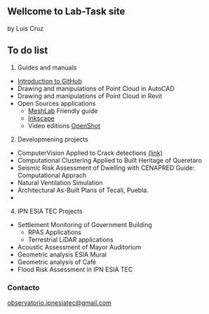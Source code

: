 ## Wellcome to Lab-Task site

by Luis Cruz

## To do list

1. Guides and manuals
- [Introduction to GitHub](./details/github)
- Drawing and manipulations of Point Cloud in AutoCAD
- Drawing and manipulations of Point Cloud in Revit
- Open Sources applications
  - [MeshLab](https://www.meshlab.net) Friendly guide
  - [Inkscape](https://inkscape.org)
  - Video editions [OpenShot](https://www.openshot.org)

2. Developmening projects
- ComputerVision Applied to Crack detections [(link)](./details/CVCrack)
- Computational Clustering Applied to Built Heritage of Queretaro
- Seismic Risk Assessment of Dwelling with CENAPRED Guide: Computational Apprach
- Natural Ventilation Simulation
- Architectural As-Built Plans of Tecali, Puebla.
- 
4. IPN ESIA TEC Projects 
- Settlement Monitoring of Government Building
  - RPAS Applications
  - Terrestrial LiDAR applications
- Acoustic Assessment of Mayor Auditorium
- Geometric analysis ESIA Mural
- Geometric analysis of Café
- Flood Risk Assessment in IPN ESIA TEC




### Contacto
[observatorio.ipnesiatec@gmail.com](mailto:observatorio.ipnesiatec@gmail.com)
